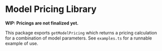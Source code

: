 # Model Pricing Library

**WIP: Pricings are not finalized yet.**

This package exports `getModelPricing` which returns a pricing calculation for a combination of model parameters. See `examples.ts` for a runnable example of use.
